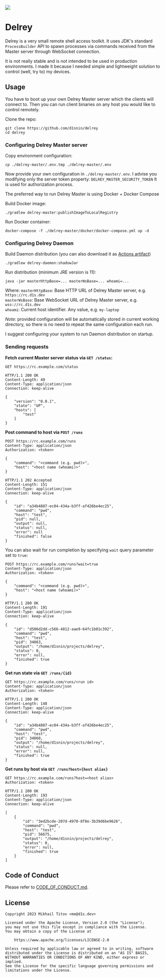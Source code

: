 [![](https://github.com/d1snin/delrey/actions/workflows/build.yml/badge.svg)](https://github.com/d1snin/delrey/actions/workflows/build.yml)

# Delrey

Delrey is a very small remote shell access toolkit. It uses JDK's standard `ProcessBuilder` API to spawn processes via
commands received from
the Master server through WebSocket connection.

It is not really stable and is not intended to be used in production environments. I made it because I needed simple and
lightweight solution to
control (well, try to) my devices.

## Usage

You have to boot up your own Delrey Master server which the clients will connect to.
Then you can run client binaries on any host you would like to control remotely.

Clone the repo:

```shell
git clone https://github.com/d1snin/delrey
cd delrey
```

### Configuring Delrey Master server

Copy environment configuration:

```shell
cp ./delrey-master/.env.tmp ./delrey-master/.env
```

Now provide your own configuration in `./delrey-master/.env`.
I advise you modifying only the server token property: `DELREY_MASTER_SECURITY_TOKEN`
It is used for authorization process.

The preferred way to run Delrey Master is using Docker + Docker Compose

Build Docker image:

```shell
./gradlew delrey-master:publishImageToLocalRegistry
```

Run Docker container:

```shell
docker-compose -f ./delrey-master/docker/docker-compose.yml up -d
```

### Configuring Delrey Daemon

Build Daemon distribution (you can also download it as [Actions artifact](https://github.com/d1snin/delrey/actions))

```
./gradlew delrey-daemon:shadowJar
```

Run distribution (minimum JRE version is 11):

```shell
java -jar masterHttpBase=... masterWsBase=... whoami=...
```

Where:
`masterHttpBase`: Base HTTP URL of Delrey Master server, e.g. `https://rc.d1s.dev`\
`masterWsBase`: Base WebSocket URL of Delrey Master server, e.g. `wss://rc.d1s.dev`\
`whoami`: Current host identifier. Any value, e.g. `my-laptop`

*Note:* provided configuration will be automatically stored in current working directory, so there is no
need to repeat the same configuration each run.

I suggest configuring your system to run Daemon distribution on startup.

### Sending requests

**Fetch current Master server status via `GET /status`:**

```http request
GET https://rc.example.com/status
```
```http request
HTTP/1.1 200 OK
Content-Length: 49
Content-Type: application/json
Connection: keep-alive

{
    "version": "0.0.1",
    "state": "UP",
    "hosts": [
        "test"
    ]
}
```

**Post command to host via `POST /runs`**

```http request
POST https://rc.example.com/runs
Content-Type: application/json
Authorization: <token>

{
    "command": "<command (e.g. pwd)>",
    "host": "<host name (whoami)>"
}
```
```http request
HTTP/1.1 202 Accepted
Content-Length: 151
Content-Type: application/json
Connection: keep-alive

{
    "id": "a34b4887-ec04-434a-b3ff-af426be4ec25",
    "command": "pwd",
    "host": "test",
    "pid": null,
    "output": null,
    "status": null,
    "error": null
    "finished": false
}
```

You can also wait for run completion by specifying `wait` query parameter set to `true`:

```http request
POST https://rc.example.com/runs?wait=true
Content-Type: application/json
Authorization: <token>

{
    "command": "<command (e.g. pwd)>",
    "host": "<host name (whoami)>"
}
```
```http request
HTTP/1.1 200 OK
Content-Length: 191
Content-Type: application/json
Connection: keep-alive

{
    "id": "d506d2dd-c566-4812-aae9-64fc1b01c392",
    "command": "pwd",
    "host": "test",
    "pid": 34063,
    "output": "/home/d1snin/projects/delrey",
    "status": 0,
    "error": null,
    "finished": true
}
```

**Get run state via `GET /runs/{id}`**

```http request
GET https://rc.example.com/runs/<run id>
Content-Type: application/json
Authorization: <token>
```
```http request
HTTP/1.1 200 OK
Content-Length: 148
Content-Type: application/json
Connection: keep-alive

{
    "id": "a34b4887-ec04-434a-b3ff-af426be4ec25",
    "command": "pwd",
    "host": "test",
    "pid": 34060,
    "output": "/home/d1snin/projects/delrey",
    "status": null,
    "error": null,
    "finished": true
}
```

**Get runs by host via `GET /runs?host={host alias}`**

```http request
GET https://rc.example.com/runs?host=<host alias>
Authorization: <token>
```
```http request
HTTP/1.1 200 OK
Content-Length: 193
Content-Type: application/json
Connection: keep-alive

[
    {
        "id": "3ed2bcde-207d-4970-8f8e-3b39d6be9626",
        "command": "pwd",
        "host": "test",
        "pid": 56675,
        "output": "/home/d1snin/projects/delrey",
        "status": 0,
        "error": null,
        "finished": true
    }
]
```

## Code of Conduct

Please refer to [CODE_OF_CONDUCT.md](./CODE_OF_CONDUCT.md).

## License

```
Copyright 2023 Mikhail Titov <me@d1s.dev>

Licensed under the Apache License, Version 2.0 (the "License");
you may not use this file except in compliance with the License.
You may obtain a copy of the License at

    https://www.apache.org/licenses/LICENSE-2.0

Unless required by applicable law or agreed to in writing, software
distributed under the License is distributed on an "AS IS" BASIS,
WITHOUT WARRANTIES OR CONDITIONS OF ANY KIND, either express or implied.
See the License for the specific language governing permissions and
limitations under the License.
```
